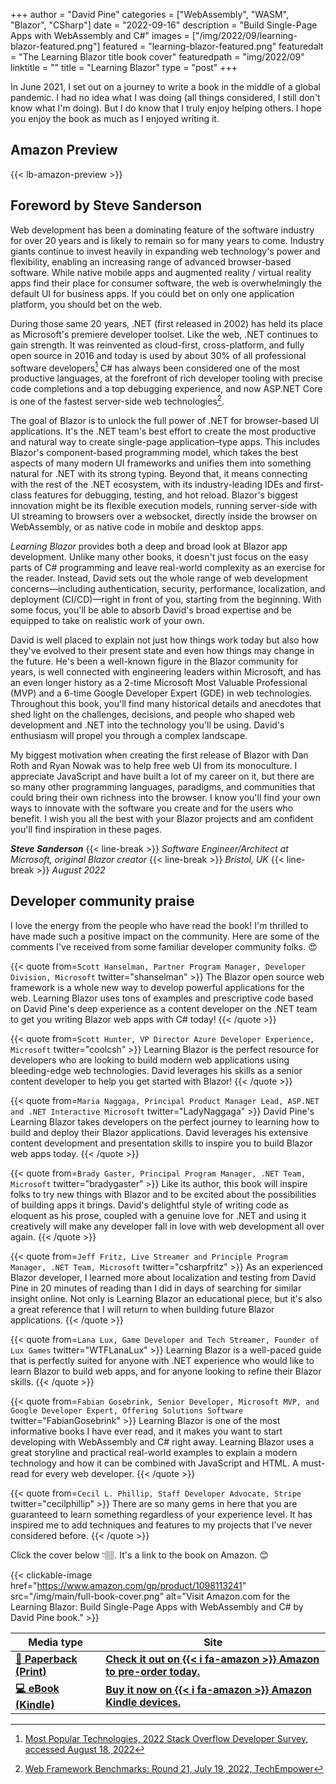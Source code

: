 +++
author = "David Pine"
categories = ["WebAssembly", "WASM", "Blazor", "CSharp"]
date = "2022-09-16"
description = "Build Single-Page Apps with WebAssembly and C#"
images = ["/img/2022/09/learning-blazor-featured.png"]
featured = "learning-blazor-featured.png"
featuredalt = "The Learning Blazor title book cover"
featuredpath = "img/2022/09"
linktitle = ""
title = "Learning Blazor"
type = "post"
+++

In June 2021, I set out on a journey to write a book in the middle of a global pandemic. I had no idea what I was doing (all things considered, I still don't know what I'm doing). But I do know that I truly enjoy helping others. I hope you enjoy the book as much as I enjoyed writing it.

## Amazon Preview

{{< lb-amazon-preview >}}

## Foreword by Steve Sanderson

Web development has been a dominating feature of the software industry for over 20 years and is likely to remain so for many years to come. Industry giants continue to invest heavily in expanding web technology's power and flexibility, enabling an increasing range of advanced browser-based software. While native mobile apps and augmented reality / virtual reality apps find their place for consumer software, the web is overwhelmingly the default UI for business apps. If you could bet on only one application platform, you should bet on the web.

During those same 20 years, .NET (first released in 2002) has held its place as Microsoft's premiere developer toolset. Like the web, .NET continues to gain strength. It was reinvented as cloud-first, cross-platform, and fully open source in 2016 and today is used by about 30% of all professional software developers[^1] C# has always been considered one of the most productive languages, at the forefront of rich developer tooling with precise code completions and a top debugging experience, and now ASP.NET Core is one of the fastest server-side web technologies[^2].

The goal of Blazor is to unlock the full power of .NET for browser-based UI applications. It's the .NET team's best effort to create the most productive and natural way to create single-page application&ndash;type apps. This includes Blazor's component-based programming model, which takes the best aspects of many modern UI frameworks and unifies them into something natural for .NET with its strong typing. Beyond that, it means connecting with the rest of the .NET ecosystem, with its industry-leading IDEs and first-class features for debugging, testing, and hot reload. Blazor's biggest innovation might be its flexible execution models, running server-side with UI streaming to browsers over a websocket, directly inside the browser on WebAssembly, or as native code in mobile and desktop apps.

_Learning Blazor_ provides both a deep and broad look at Blazor app development. Unlike many other books, it doesn't just focus on the easy parts of C# programming and leave real-world complexity as an exercise for the reader. Instead, David sets out the whole range of web development concerns&mdash;including authentication, security, performance, localization, and deployment (CI/CD)&mdash;right in front of you, starting from the beginning. With some focus, you'll be able to absorb David's broad expertise and be equipped to take on realistic work of your own.

David is well placed to explain not just how things work today but also how they've evolved to their present state and even how things may change in the future. He's been a well-known figure in the Blazor community for years, is well connected with engineering leaders within Microsoft, and has an even longer history as a 2-time Microsoft Most Valuable Professional (MVP) and a 6-time Google Developer Expert (GDE) in web technologies. Throughout this book, you'll find many historical details and anecdotes that shed light on the challenges, decisions, and people who shaped web development and .NET into the technology you'll be using. David's enthusiasm will propel you through a complex landscape.

My biggest motivation when creating the first release of Blazor with Dan Roth and Ryan Nowak was to help free web UI from its monoculture. I appreciate JavaScript and have built a lot of my career on it, but there are so many other programming languages, paradigms, and communities that could bring their own richness into the browser. I know you'll find your own ways to innovate with the software you create and for the users who benefit. I wish you all the best with your Blazor projects and am confident you'll find inspiration in these pages.

***Steve Sanderson***
{{< line-break >}}
_Software Engineer/Architect at Microsoft, original Blazor creator_
{{< line-break >}}
_Bristol, UK_
{{< line-break >}}
_August 2022_

[^1]: [Most Popular Technologies, 2022 Stack Overflow Developer Survey, accessed August 18, 2022](https://survey.stackoverflow.co/2022/#most-popular-technologies-language-prof)
[^2]: [Web Framework Benchmarks: Round 21, July 19, 2022, TechEmpower](https://www.techempower.com/benchmarks/#section=data-r21&hw=ph&test=plaintext)

## Developer community praise

I love the energy from the people who have read the book! I'm thrilled to have made such a positive impact on the community. Here are some of the comments I've received from some familiar developer community folks. 😍

{{< quote from=`Scott Hanselman, Partner Program Manager, Developer Division, Microsoft` twitter="shanselman" >}}
The Blazor open source web framework is a whole new way to develop powerful applications for the web. Learning Blazor uses tons of examples and prescriptive code based on David Pine's deep experience as a content developer on the .NET team to get you writing Blazor web apps with C# today!
{{< /quote >}}

{{< quote from=`Scott Hunter, VP Director Azure Developer Experience, Microsoft` twitter="coolcsh" >}}
Learning Blazor is the perfect resource for developers who are looking to build modern web applications using bleeding-edge web technologies. David leverages his skills as a senior content developer to help you get started with Blazor!
{{< /quote >}}

{{< quote from=`Maria Naggaga, Principal Product Manager Lead, ASP.NET and .NET Interactive Microsoft` twitter="LadyNaggaga" >}}
David Pine's Learning Blazor takes developers on the perfect journey to learning how to build and deploy their Blazor applications. David leverages his extensive content development and presentation skills to inspire you to build Blazor web apps today.
{{< /quote >}}

{{< quote from=`Brady Gaster, Principal Program Manager, .NET Team, Microsoft` twitter="bradygaster" >}}
Like its author, this book will inspire folks to try new things with Blazor and to be excited about the possibilities of building apps it brings. David's delightful style of writing code as eloquent as his prose, coupled with a genuine love for .NET and using it creatively will make any developer fall in love with web development all over again.
{{< /quote >}}

{{< quote from=`Jeff Fritz, Live Streamer and Principle Program Manager, .NET Team, Microsoft` twitter="csharpfritz" >}}
As an experienced Blazor developer, I learned more about localization and testing from David Pine in 20 minutes of reading than I did in days of searching for similar insight online. Not only is Learning Blazor an educational piece, but it's also a great reference that I will return to when building future Blazor applications.
{{< /quote >}}

{{< quote from=`Lana Lux, Game Developer and Tech Streamer, Founder of Lux Games` twitter="WTFLanaLux" >}}
Learning Blazor is a well-paced guide that is perfectly suited for anyone with .NET experience who would like to learn Blazor to build web apps, and for anyone looking to refine their Blazor skills.
{{< /quote >}}

{{< quote from=`Fabian Gosebrink, Senior Developer, Microsoft MVP, and Google Developer Expert, Offering Solutions Software` twitter="FabianGosebrink" >}}
Learning Blazor is one of the most informative books I have ever read, and it makes you want to start developing with WebAssembly and C# right away. Learning Blazor uses a great storyline and practical real-world examples to explain a modern technology and how it can be combined with JavaScript and HTML. A must-read for every web developer.
{{< /quote >}}

{{< quote from=`Cecil L. Phillip, Staff Developer Advocate, Stripe` twitter="cecilphillip" >}}
There are so many gems in here that you are guaranteed to learn something regardless of your experience level. It has inspired me to add techniques and features to my projects that I've never considered before.
{{< /quote >}}

Click the cover below 👇🏽. It's a link to the book on Amazon. 😊

{{< clickable-image href="https://www.amazon.com/gp/product/1098113241" src="/img/main/full-book-cover.png" alt="Visit Amazon.com for the Learning Blazor: Build Single-Page Apps with WebAssembly and C# by David Pine book." >}}

| Media type              | Site                                               |
|-------------------------|----------------------------------------------------|
| [**📖 Paperback (Print)**][paperback] | [**Check it out on {{< i fa-amazon >}} Amazon to pre-order today.**][paperback]    |
| [**💻 eBook (Kindle)**][kindle]  | [**Buy it now on {{< i fa-amazon >}} Amazon Kindle devices.**][kindle] |

[paperback]: https://www.amazon.com/Learning-Blazor-Build-Single-Page-WebAssembly/dp/1098113241
[kindle]: https://www.amazon.com/Learning-Blazor-David-Pine-ebook/dp/B0BGJS7JBP
